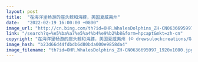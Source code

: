 ```yaml
---
layout: post
title:  "在海洋里畅游的座头鲸和海豚，美国夏威夷州"
date:   "2022-02-19 16:00:00 +0800"
image_url: "http://cn.bing.com/th?id=OHR.WhalesDolphins_ZH-CN0636695997_1920x1080.jpg&rf=LaDigue_1920x1080.jpg&pid=hp"
link: "/search?q=%e5%ba%a7%e5%a4%b4%e9%b2%b8&form=hpcapt&mkt=zh-cn"
copyright: "在海洋里畅游的座头鲸和海豚，美国夏威夷州 (© drewsulockcreations/Getty Images)"
image_hash: "b23d66d44fdbdb6d80bda000e9858da4"
image_filename: "th?id=OHR.WhalesDolphins_ZH-CN0636695997_1920x1080.jpg&rf=LaDigue_1920x1080.jpg&pid=hp"
---
```

